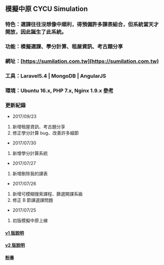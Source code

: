 ## 模擬中原 CYCU Simulation

### 特色：選課往往沒想像中順利，得預備許多課表組合，但系統當天才開放，因此誕生了此系統。

### 功能：模擬選課、學分計算、租屋資訊、考古題分享

### 網址：[https://sumilation.com.tw](https://sumilation.com.tw)

### 工具：Laravel5.4 | MongoDB | AngularJS

### 環境：Ubuntu 16.x, PHP 7.x, Nginx 1.9.x [參考](https://gist.github.com/santoshachari/87bf77baeb45a65eb83b553aceb135a3)

### 更新紀錄
- 2017/09/23
1. 新增租屋資訊、考古題分享
2. 修正學分計算 bug、改善許多細節

- 2017/07/30
1. 新增學分計算系統

- 2017/07/27
1. 新增刪除我的課表

- 2017/07/26
1. 新增可模糊搜索課程、篩選開課系級
2. 修正 B 節課選課問題

- 2017/07/25
1. 初版模擬中原上線

#### [v1 版說明](https://www.dcard.tw/f/cycu/p/227312922)
#### [v2 版說明](https://www.dcard.tw/f/cycu/p/226868911)
#### [粉專](https://www.facebook.com/cycusimulation/)

